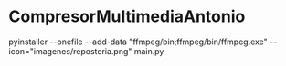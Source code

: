 # CompresorMultimediaAntonio

pyinstaller --onefile --add-data "ffmpeg/bin;ffmpeg/bin/ffmpeg.exe" --icon="imagenes/reposteria.png" main.py